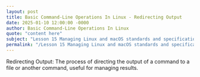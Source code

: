 ```yaml
---
layout: post
title: Basic Command-Line Operations In Linux - Redirecting Output
date: 2025-01-10 12:00:00 -0000
author: Basic Command-Line Operations In Linux
quote: "content here"
subject: "Lesson 15 Managing Linux and macOS standards and specifications"
permalink: "/Lesson 15 Managing Linux and macOS standards and specifications/Basic Command-Line Operations In Linux/Basic Command-Line Operations In Linux - Redirecting Output"
---
```


Redirecting Output: The process of directing the output of a command to a file or another command, useful for managing results.
